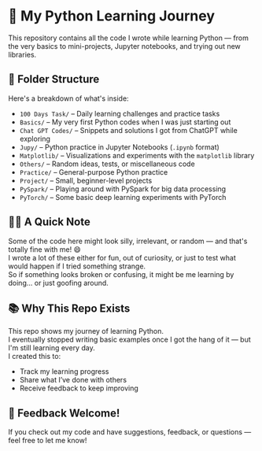 # 🐍 My Python Learning Journey

This repository contains all the code I wrote while learning Python — from the very basics to mini-projects, Jupyter notebooks, and trying out new libraries.

## 📂 Folder Structure

Here's a breakdown of what's inside:

- `100 Days Task/` – Daily learning challenges and practice tasks
- `Basics/` – My very first Python codes when I was just starting out
- `Chat GPT Codes/` – Snippets and solutions I got from ChatGPT while exploring
- `Jupy/` – Python practice in Jupyter Notebooks (`.ipynb` format)
- `Matplotlib/` – Visualizations and experiments with the `matplotlib` library
- `Others/` – Random ideas, tests, or miscellaneous code
- `Practice/` – General-purpose Python practice
- `Project/` – Small, beginner-level projects
- `PySpark/` – Playing around with PySpark for big data processing
- `PyTorch/` – Some basic deep learning experiments with PyTorch

## 🤹‍♂️ A Quick Note

Some of the code here might look silly, irrelevant, or random — and that's totally fine with me! 😄  
I wrote a lot of these either for fun, out of curiosity, or just to test what would happen if I tried something strange.  
So if something looks broken or confusing, it might be me learning by doing... or just goofing around.

## 📚 Why This Repo Exists

This repo shows my journey of learning Python.  
I eventually stopped writing basic examples once I got the hang of it — but I'm still learning every day.  
I created this to:
- Track my learning progress
- Share what I’ve done with others
- Receive feedback to keep improving

## 💬 Feedback Welcome!

If you check out my code and have suggestions, feedback, or questions — feel free to let me know!
